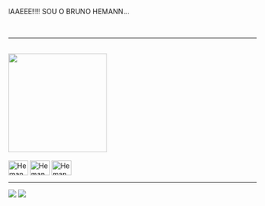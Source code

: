 <p >IAAEEE!!!! SOU O BRUNO HEMANN...</p>
<br>
<hr>
<br>
<a href="https://github.com/anuraghazra/github-readme-stats">
  <img height=200 align="center" src="https://github-readme-stats.vercel.app/api/top-langs/?username=hemannb&layout=compact&custom_title=LINGUAGENS%20MAIS%20USADAS&theme=transparent" />
</a>
<div style="display: inline_block align-items=center"><br>
  <!--<img align="center" alt="Hemann-PHP" height="40" width="40" src="https://cdn.jsdelivr.net/gh/devicons/devicon/icons/php/php-plain.svg">-->
  <img align="center" alt="Hemann-HTML" height="30" width="40" src="https://cdn.jsdelivr.net/gh/devicons/devicon/icons/html5/html5-plain.svg">
  <img align="center" alt="Hemann-CSS" height="30" width="40" src="https://cdn.jsdelivr.net/gh/devicons/devicon/icons/css3/css3-plain.svg">
  <img align="center" alt="Hemann-JS" height="30" width="40" src="https://cdn.jsdelivr.net/gh/devicons/devicon/icons/javascript/javascript-plain.svg">
</div>
  <hr>
  
  <div>  
  <a href = "mailto:brunohemann@gmail.com"><img src="https://img.shields.io/badge/-Gmail-%23333?style=for-the-badge&logo=gmail&logoColor=white" target="_blank"></a>
  <a href="https://www.linkedin.com/in/hemannb4619/" target="_blank"><img src="https://img.shields.io/badge/-LinkedIn-%230077B5?style=for-the-badge&logo=linkedin&logoColor=white" target="_blank"></a> 
  
</div>
